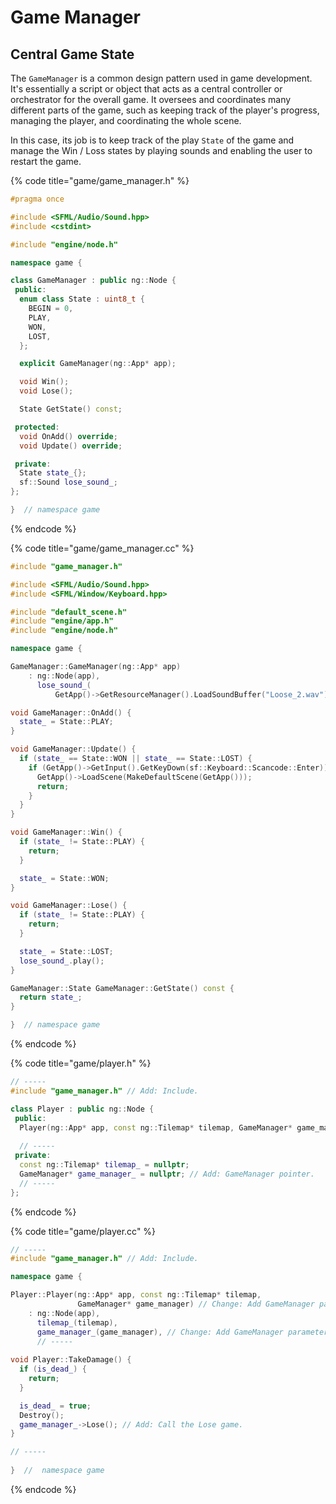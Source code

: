 # Game Manager

## Central Game State

The `GameManager` is a common design pattern used in game development. It's essentially a script or object that acts as a central controller or orchestrator for the overall game. It oversees and coordinates many different parts of the game, such as keeping track of the player's progress, managing the player, and coordinating the whole scene.

In this case, its job is to keep track of the play `State` of the game and manage the Win / Loss states by playing sounds and enabling the user to restart the game.

{% code title="game/game_manager.h" %}
```cpp
#pragma once

#include <SFML/Audio/Sound.hpp>
#include <cstdint>

#include "engine/node.h"

namespace game {

class GameManager : public ng::Node {
 public:
  enum class State : uint8_t {
    BEGIN = 0,
    PLAY,
    WON,
    LOST,
  };

  explicit GameManager(ng::App* app);

  void Win();
  void Lose();

  State GetState() const;

 protected:
  void OnAdd() override;
  void Update() override;

 private:
  State state_{};
  sf::Sound lose_sound_;
};

}  // namespace game
```
{% endcode %}

{% code title="game/game_manager.cc" %}
```cpp
#include "game_manager.h"

#include <SFML/Audio/Sound.hpp>
#include <SFML/Window/Keyboard.hpp>

#include "default_scene.h"
#include "engine/app.h"
#include "engine/node.h"

namespace game {

GameManager::GameManager(ng::App* app)
    : ng::Node(app),
      lose_sound_(
          GetApp()->GetResourceManager().LoadSoundBuffer("Loose_2.wav")) {}

void GameManager::OnAdd() {
  state_ = State::PLAY;
}

void GameManager::Update() {
  if (state_ == State::WON || state_ == State::LOST) {
    if (GetApp()->GetInput().GetKeyDown(sf::Keyboard::Scancode::Enter)) {
      GetApp()->LoadScene(MakeDefaultScene(GetApp()));
      return;
    }
  }
}

void GameManager::Win() {
  if (state_ != State::PLAY) {
    return;
  }

  state_ = State::WON;
}

void GameManager::Lose() {
  if (state_ != State::PLAY) {
    return;
  }

  state_ = State::LOST;
  lose_sound_.play();
}

GameManager::State GameManager::GetState() const {
  return state_;
}

}  // namespace game
```
{% endcode %}

{% code title="game/player.h" %}
```cpp
// -----
#include "game_manager.h" // Add: Include.

class Player : public ng::Node {
 public:
  Player(ng::App* app, const ng::Tilemap* tilemap, GameManager* game_manager); // Change: Add GameManager parameter.
  
  // -----
 private:
  const ng::Tilemap* tilemap_ = nullptr;
  GameManager* game_manager_ = nullptr; // Add: GameManager pointer.
  // -----
};
```
{% endcode %}

{% code title="game/player.cc" %}
```cpp
// -----
#include "game_manager.h" // Add: Include.

namespace game {

Player::Player(ng::App* app, const ng::Tilemap* tilemap,
               GameManager* game_manager) // Change: Add GameManager parameter.
    : ng::Node(app),
      tilemap_(tilemap),
      game_manager_(game_manager), // Change: Add GameManager parameter.
      // -----
      
void Player::TakeDamage() {
  if (is_dead_) {
    return;
  }

  is_dead_ = true;
  Destroy();
  game_manager_->Lose(); // Add: Call the Lose game.
}

// -----
      
}  //  namespace game
```
{% endcode %}
